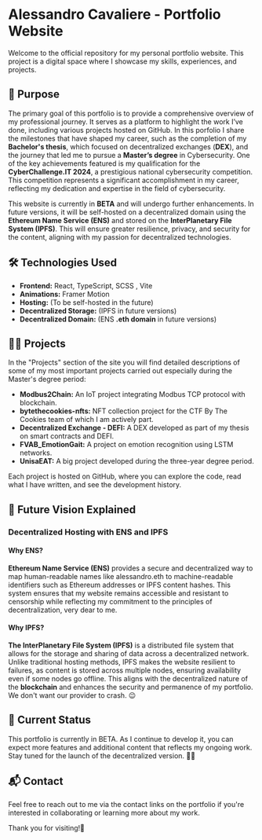 # Alessandro Cavaliere - Portfolio Website

Welcome to the official repository for my personal portfolio website. This project is a digital space where I showcase my skills, experiences, and projects. 

## 🚀 Purpose

The primary goal of this portfolio is to provide a comprehensive overview of my professional journey. It serves as a platform to highlight the work I’ve done, including various projects hosted on GitHub. In this porfolio I share the milestones that have shaped my career, such as the completion of my **Bachelor's thesis**, which focused on decentralized exchanges (**DEX**), and the journey that led me to pursue a **Master’s degree** in Cybersecurity. One of the key achievements featured is my qualification for the **CyberChallenge.IT 2024**, a prestigious national cybersecurity competition. This competition represents a significant accomplishment in my career, reflecting my dedication and expertise in the field of cybersecurity.

This website is currently in **BETA** and will undergo further enhancements. In future versions, it will be self-hosted on a decentralized domain using the **Ethereum Name Service (ENS)** and stored on the **InterPlanetary File System (IPFS)**. This will ensure greater resilience, privacy, and security for the content, aligning with my passion for decentralized technologies.

## 🛠️ Technologies Used

   - **Frontend:** React, TypeScript, SCSS , Vite
   - **Animations:** Framer Motion
   - **Hosting:** (To be self-hosted in the future)
   - **Decentralized Storage:** (IPFS in future versions)
   - **Decentralized Domain:** (ENS **.eth domain** in future versions)

## 👨‍💻 Projects

In the "Projects" section of the site you will find detailed descriptions of some of my most important projects carried out especially during the Master's degree period:

- **Modbus2Chain:** An IoT project integrating Modbus TCP protocol with blockchain.
- **bytethecookies-nfts:** NFT collection project for the CTF By The Cookies team of which I am actively part.
- **Decentralized Exchange - DEFI:** A DEX developed as part of my thesis on smart contracts and DEFI.
- **FVAB_EmotionGait:** A project on emotion recognition using LSTM networks.
- **UnisaEAT:** A big project developed during the three-year degree period.

Each project is hosted on GitHub, where you can explore the code, read what I have written, and see the development history.

## 📌 Future Vision Explained
### Decentralized Hosting with ENS and IPFS

#### Why ENS?

**Ethereum Name Service (ENS)** provides a secure and decentralized way to map human-readable names like alessandro.eth to machine-readable identifiers such as Ethereum addresses or IPFS content hashes. This system ensures that my website remains accessible and resistant to censorship while reflecting my commitment to the principles of decentralization, very dear to me.

#### Why IPFS?
**The InterPlanetary File System (IPFS)** is a distributed file system that allows for the storage and sharing of data across a decentralized network. Unlike traditional hosting methods, IPFS makes the website resilient to failures, as content is stored across multiple nodes, ensuring availability even if some nodes go offline. This aligns with the decentralized nature of the **blockchain** and enhances the security and permanence of my portfolio. We don't want our provider to crash. 😉

## 🧪 Current Status

This portfolio is currently in BETA. As I continue to develop it, you can expect more features and additional content that reflects my ongoing work. 
Stay tuned for the launch of the decentralized version. 🔗🚀

## 📬 Contact
Feel free to reach out to me via the contact links on the portfolio if you're interested in collaborating or learning more about my work.

Thank you for visiting!🙏